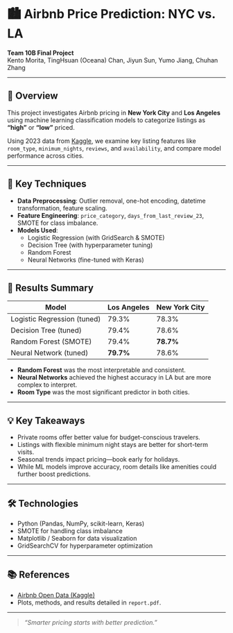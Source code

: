 # 🏙️ Airbnb Price Prediction: NYC vs. LA

**Team 10B Final Project**  
Kento Morita, TingHsuan (Oceana) Chan, Jiyun Sun, Yumo Jiang, Chuhan Zhang

---

## 📘 Overview

This project investigates Airbnb pricing in **New York City** and **Los Angeles** using machine learning classification models to categorize listings as **“high”** or **“low”** priced.

Using 2023 data from [Kaggle](https://www.kaggle.com/datasets/kritikseth/us-airbnb-open-data), we examine key listing features like `room_type`, `minimum_nights`, `reviews`, and `availability`, and compare model performance across cities.

---

## 🧠 Key Techniques

- **Data Preprocessing**: Outlier removal, one-hot encoding, datetime transformation, feature scaling.
- **Feature Engineering**: `price_category`, `days_from_last_review_23`, SMOTE for class imbalance.
- **Models Used**:
  - Logistic Regression (with GridSearch & SMOTE)
  - Decision Tree (with hyperparameter tuning)
  - Random Forest
  - Neural Networks (fine-tuned with Keras)

---

## 🎯 Results Summary

| Model                          | Los Angeles | New York City |
|-------------------------------|-------------|---------------|
| Logistic Regression (tuned)   | 79.3%       | 78.3%         |
| Decision Tree (tuned)         | 79.4%       | 78.6%         |
| Random Forest (SMOTE)         | 79.4%       | **78.7%**     |
| Neural Network (tuned)        | **79.7%**   | 78.6%         |

- **Random Forest** was the most interpretable and consistent.
- **Neural Networks** achieved the highest accuracy in LA but are more complex to interpret.
- **Room Type** was the most significant predictor in both cities.

---

## 💡 Key Takeaways

- Private rooms offer better value for budget-conscious travelers.
- Listings with flexible minimum night stays are better for short-term visits.
- Seasonal trends impact pricing—book early for holidays.
- While ML models improve accuracy, room details like amenities could further boost predictions.

---

## 🛠️ Technologies

- Python (Pandas, NumPy, scikit-learn, Keras)
- SMOTE for handling class imbalance
- Matplotlib / Seaborn for data visualization
- GridSearchCV for hyperparameter optimization

---

## 📚 References

- [Airbnb Open Data (Kaggle)](https://www.kaggle.com/datasets/kritikseth/us-airbnb-open-data)
- Plots, methods, and results detailed in `report.pdf`.

---

> _“Smarter pricing starts with better prediction.”_
